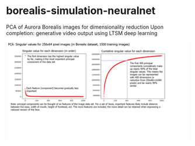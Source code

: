 # borealis-simulation-neuralnet
PCA of Aurora Borealis images for dimensionality reduction
Upon completion: generative video output using LTSM deep learning

![PCA study of cumulative component importance](pcaDemo/pcaFeatures.png)


